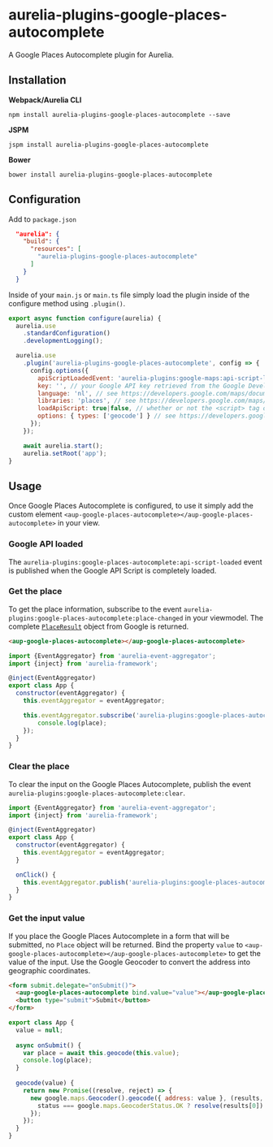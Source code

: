 # aurelia-plugins-google-places-autocomplete

A Google Places Autocomplete plugin for Aurelia.

## Installation

**Webpack/Aurelia CLI**

```shell
npm install aurelia-plugins-google-places-autocomplete --save
```

**JSPM**

```shell
jspm install aurelia-plugins-google-places-autocomplete
```

**Bower**

```shell
bower install aurelia-plugins-google-places-autocomplete
```

## Configuration

Add to `package.json`

```json
  "aurelia": {
    "build": {
      "resources": [
        "aurelia-plugins-google-places-autocomplete"
      ]
    }
  }
```

Inside of your `main.js` or `main.ts` file simply load the plugin inside of the configure method using `.plugin()`.

```javascript
export async function configure(aurelia) {
  aurelia.use
    .standardConfiguration()
    .developmentLogging();

  aurelia.use
    .plugin('aurelia-plugins-google-places-autocomplete', config => {
      config.options({
        apiScriptLoadedEvent: 'aurelia-plugins:google-maps:api-script-loaded', // if loadApiScript is false, the event that is published to know when the Google Maps API is completely loaded
        key: '', // your Google API key retrieved from the Google Developer Console
        language: 'nl', // see https://developers.google.com/maps/documentation/javascript/localization
        libraries: 'places', // see https://developers.google.com/maps/documentation/javascript/libraries
        loadApiScript: true|false, // whether or not the <script> tag of the Google Maps API should be loaded
        options: { types: ['geocode'] } // see https://developers.google.com/maps/documentation/javascript/places-autocomplete#add_autocomplete
      });
    });

    await aurelia.start();
    aurelia.setRoot('app');
}
```

## Usage

Once Google Places Autocomplete is configured, to use it simply add the custom element `<aup-google-places-autocomplete></aup-google-places-autocomplete>` in your view.

### Google API loaded

The `aurelia-plugins:google-places-autocomplete:api-script-loaded` event is published when the Google API Script is completely loaded.


### Get the place

To get the place information, subscribe to the event `aurelia-plugins:google-places-autocomplete:place-changed` in your viewmodel. The complete [`PlaceResult`](<https://developers.google.com/maps/documentation/javascript/places#place_details_results>) object from Google is returned.

```html
<aup-google-places-autocomplete></aup-google-places-autocomplete>
```

```javascript
import {EventAggregator} from 'aurelia-event-aggregator';
import {inject} from 'aurelia-framework';

@inject(EventAggregator)
export class App {
  constructor(eventAggregator) {
    this.eventAggregator = eventAggregator;

    this.eventAggregator.subscribe('aurelia-plugins:google-places-autocomplete:place-changed', place => {
    	console.log(place);
    });
  }
}
````

### Clear the place

To clear the input on the Google Places Autocomplete, publish the event `aurelia-plugins:google-places-autocomplete:clear`.

```javascript
import {EventAggregator} from 'aurelia-event-aggregator';
import {inject} from 'aurelia-framework';

@inject(EventAggregator)
export class App {
  constructor(eventAggregator) {
    this.eventAggregator = eventAggregator;
  }

  onClick() {
    this.eventAggregator.publish('aurelia-plugins:google-places-autocomplete:clear');
  }
}
```

### Get the input value

If you place the Google Places Autocomplete in a form that will be submitted, no `Place` object will be returned. Bind the property `value` to `<aup-google-places-autocomplete></aup-google-places-autocomplete>` to get the value of the input. Use the Google Geocoder to convert the address into geographic coordinates.

```html
<form submit.delegate="onSubmit()">
  <aup-google-places-autocomplete bind.value="value"></aup-google-places-autocomplete>
  <button type="submit">Submit</button>
</form>
```

```javascript
export class App {
  value = null;
  
  async onSubmit() {
    var place = await this.geocode(this.value);
    console.log(place);
  }
  
  geocode(value) {
    return new Promise((resolve, reject) => {
      new google.maps.Geocoder().geocode({ address: value }, (results, status) => {
        status === google.maps.GeocoderStatus.OK ? resolve(results[0]) : reject();
      });
    });
  }
}
```

